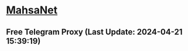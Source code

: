 
# [MahsaNet](https://t.me/mahsa_net)
## Free Telegram Proxy (Last Update: 2024-04-21 15:39:19)

    